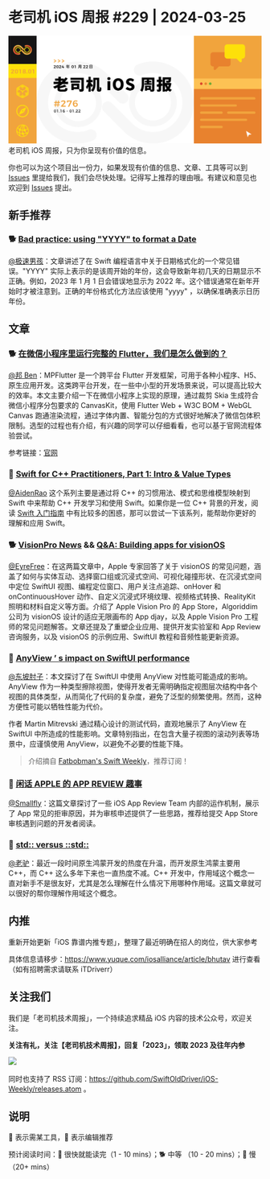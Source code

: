 # 老司机 iOS 周报 #229 | 2024-03-25

![ios-weekly](https://github.com/SwiftOldDriver/iOS-Weekly/blob/master/assets/weekly-header/276.jpg?raw=true)
老司机 iOS 周报，只为你呈现有价值的信息。

你也可以为这个项目出一份力，如果发现有价值的信息、文章、工具等可以到 [Issues](https://github.com/SwiftOldDriver/iOS-Weekly/issues) 里提给我们，我们会尽快处理。记得写上推荐的理由哦。有建议和意见也欢迎到 [Issues](https://github.com/SwiftOldDriver/iOS-Weekly/issues) 提出。

## 新手推荐

### 🐕 [Bad practice: using "YYYY" to format a Date](https://www.swiftwithvincent.com/blog/bad-practice-using-yyyy-to-format-a-date)

[@极速男孩](https://github.com/ztlyyznf001)：文章讲述了在 Swift 编程语言中关于日期格式化的一个常见错误。"YYYY" 实际上表示的是该周开始的年份，这会导致新年初几天的日期显示不正确。例如，2023 年 1 月 1 日会错误地显示为 2022 年。这个错误通常在新年开始时才被注意到。正确的年份格式化方法应该使用 "yyyy" ，以确保准确表示日历年份​​。

## 文章

### 🐕 [在微信小程序里运行完整的 Flutter，我们是怎么做到的？](https://juejin.cn/post/7324923422295670834)

[@邦 Ben](https://github.com/linwenbang)：MPFlutter 是一个跨平台 Flutter 开发框架，可用于各种小程序、H5、原生应用开发。这类跨平台开发，在一些中小型的开发场景来说，可以提高比较大的效率。本文主要介绍一下在微信小程序上实现的原理，通过裁剪 Skia 生成符合微信小程序分包要求的 CanvasKit，使用 Flutter Web + W3C BOM + WebGL Canvas 跑通渲染流程，通过字体内置、智能分包的方式很好地解决了微信包体积限制。选型的过程也有介绍，有兴趣的同学可以仔细看看，也可以基于官网流程体验尝试。

参考链接：[官网](https://mpflutter.com/zh/)

### 🐢 [Swift for C++ Practitioners, Part 1: Intro & Value Types](https://www.douggregor.net/posts/swift-for-cxx-practioners-value-types/)

[@AidenRao](https://weibo.com/AidenRao) 这个系列主要是通过将 C++ 的习惯用法、模式和思维模型映射到 Swift 中来帮助 C++ 开发学习和使用 Swift。如果你是一位 C++ 背景的开发，阅读 [Swift 入门指南](https://www.swift.org/getting-started/) 中有比较多的困惑，那可以尝试一下该系列，能帮助你更好的理解和应用 Swift。

### 🐕 [VisionPro News](https://developer.apple.com/news/?id=8fppguuh) && [Q&A: Building apps for visionOS](https://developer.apple.com/news/?id=prl6dp5r)

[@EyreFree](https://github.com/EyreFree)：在这两篇文章中，Apple 专家回答了关于 visionOS 的常见问题，涵盖了如何与实体互动、选择窗口组或沉浸式空间、可视化碰撞形状、在沉浸式空间中定位 SwiftUI 视图、编程定位窗口、用户关注点追踪、onHover 和 onContinuousHover 动作、自定义沉浸式环境纹理、视频格式转换、RealityKit 照明和材料自定义等方面。介绍了 Apple Vision Pro 的 App Store，Algoriddim 公司为 visionOS 设计的适应无限画布的 App djay，以及 Apple Vision Pro 工程师的常见问题解答。文章还提及了重塑企业应用、提供开发实验室和 App Review 咨询服务，以及 visionOS 的示例应用、SwiftUI 教程和音频性能更新资源。

### 🐎 [AnyView ’ s impact on SwiftUI performance](https://martinmitrevski.com/2024/01/02/anyviews-impact-on-swiftui-performance/)

[@东坡肘子](https://github.com/fatbobman)：本文探讨了在 SwiftUI 中使用 AnyView 对性能可能造成的影响。AnyView 作为一种类型擦除视图，使得开发者无需明确指定视图层次结构中各个视图的具体类型，从而简化了代码的复杂度，避免了泛型的频繁使用。然而，这种方便性可能以牺牲性能为代价。

作者 Martin Mitrevski 通过精心设计的测试代码，直观地展示了 AnyView 在 SwiftUI 中所造成的性能影响。文章特别指出，在包含大量子视图的滚动列表等场景中，应谨慎使用 AnyView，以避免不必要的性能下降。

> 介绍摘自 [Fatbobman's Swift Weekly](https://fatbobman.substack.com/p/fatbobmans-swift-weekly-014)，推荐订阅！

### 🐎 [闲话 APPLE 的 APP REVIEW 趣事](https://sketchk.xyz/posts/secret-of-app-review-team)
[@Smallfly](https://github.com/iostalks)：这篇文章探讨了一些 iOS App Review Team 内部的运作机制，展示了 App 常见的拒审原因，并为审核申述提供了一些思路，推荐给提交 App Store 审核遇到问题的开发者阅读。

### 🐎 [std:: versus ::std::](https://mp.weixin.qq.com/s/QwhBdUZbmGFiUP_ssomXUQ)

[@老驴](https://weibo.com/u/6090610445)：最近一段时间原生鸿蒙开发的热度在升温，而开发原生鸿蒙主要用 C++，而 C++ 这么多年下来也一直热度不减。C++ 开发中，作用域这个概念一直对新手不是很友好，尤其是怎么理解在什么情况下用哪种作用域。这篇文章就可以很好的帮你理解作用域这个概念。

## 内推

重新开始更新「iOS 靠谱内推专题」，整理了最近明确在招人的岗位，供大家参考

具体信息请移步：https://www.yuque.com/iosalliance/article/bhutav 进行查看（如有招聘需求请联系 iTDriverr）

## 关注我们

我们是「老司机技术周报」，一个持续追求精品 iOS 内容的技术公众号，欢迎关注。

**关注有礼，关注【老司机技术周报】，回复「2023」，领取 2023 及往年内参**

![](https://github.com/SwiftOldDriver/iOS-Weekly/blob/master/assets/qrcode_for_wechat.jpg?raw=true)

同时也支持了 RSS 订阅：https://github.com/SwiftOldDriver/iOS-Weekly/releases.atom 。

## 说明

🚧 表示需某工具，🌟 表示编辑推荐

预计阅读时间：🐎 很快就能读完（1 - 10 mins）；🐕 中等 （10 - 20 mins）；🐢 慢（20+ mins）
